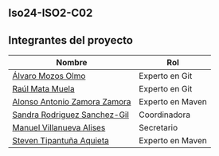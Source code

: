 ## Iso24-ISO2-C02

## Integrantes del proyecto

| Nombre                                    | Rol              |
|-------------------------------------------|------------------|
| [Álvaro Mozos Olmo](malito:alvaro.mozos@alu.uclm.es)                         | Experto en Git   |
| [Raúl Mata Muela](malito:raul.mata@alu.uclm.es)                           | Experto en Git   |
| [Alonso Antonio Zamora Zamora](malito:AlonsoAntonio.Zamora@alu.uclm.es)              | Experto en Maven |
| [Sandra Rodriguez Sanchez-Gil](malito:sandra.rodriguez15@alu.uclm.es)              | Coordinadora     |
| [Manuel Villanueva Alises](malito:manuel.villanueva@alu.uclm.es)                  | Secretario       |
| [Steven Tipantuña Aquieta](malito:steven.tipantuna@alu.uclm.es)                  | Experto en Maven |
